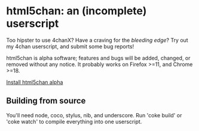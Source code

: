 # html5chan: an (incomplete) userscript

Too hipster to use 4chanX? Have a craving for the *bleeding edge*? Try out my 4chan userscript, and submit some bug reports! 

html5chan is alpha software; features and bugs will be added, changed, or removed without any notice. It probably works on Firefox >=11, and Chrome >=18.

[Install html5chan alpha](https://github.com/downloads/queue-/html5chan/html5chan-alpha-latest.js)

## Building from source

You'll need node, coco, stylus, nib, and underscore. Run 'coke build' or 'coke watch' to compile everything into one userscript.

